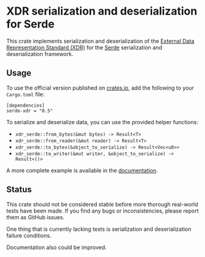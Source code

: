 # XDR serialization and deserialization for Serde

This crate implements serialization and deserialization of the [External Data
Representation Standard (XDR)][1] for the [Serde][2] serialization and
deserialization framework.

## Usage

To use the official version published on [crates.io][3], add the following to
your `Cargo.toml` file:

    [dependencies]
    serde-xdr = "0.5"

To serialize and deserialize data, you can use the provided helper functions:

 - `xdr_serde::from_bytes(&mut bytes) -> Result<T>`
 - `xdr_serde::from_reader(&mut reader) -> Result<T>`
 - `xdr_serde::to_bytes(&object_to_serialize) -> Result<Vec<u8>>`
 - `xdr_serde::to_writer(&mut writer, &object_to_serialize) -> Result<()>`

A more complete example is available in the [documentation][4].

[1]: https://tools.ietf.org/html/rfc1014
[2]: https://serde.rs/
[3]: https://crates.io/crates/serde-xdr
[4]: https://docs.rs/serde-xdr/0.5.0/serde_xdr/

## Status

This crate should not be considered stable before more thorough real-world tests
have been made. If you find any bugs or inconsistencies, please report them as
GitHub issues.

One thing that is currently lacking tests is serialization and deserialization
failure conditions.

Documentation also could be improved.
